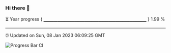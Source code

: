 ### Hi there 👋

⏳ Year progress { ▁▁▁▁▁▁▁▁▁▁▁▁▁▁▁▁▁▁▁▁▁▁▁▁▁▁▁▁▁▁ } 1.99 %

---

⏰ Updated on Sun, 08 Jan 2023 06:09:25 GMT

![Progress Bar CI](https://github.com/Shyam-Makwana/GitHub-Actions-Demo/workflows/Progress%20Bar%20CI/badge.svg)
